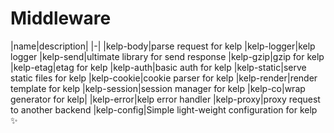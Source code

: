 
# Middleware

|name|description|
|-|
|kelp-body|parse request for kelp
|kelp-logger|kelp logger
|kelp-send|ultimate library for send response
|kelp-gzip|gzip for kelp
|kelp-etag|etag for kelp
|kelp-auth|basic auth for kelp
|kelp-static|serve static files for kelp
|kelp-cookie|cookie parser for kelp
|kelp-render|render template for kelp
|kelp-session|session manager for kelp
|kelp-co|wrap generator for kelp|
|kelp-error|kelp error handler
|kelp-proxy|proxy request to another backend
|kelp-config|Simple light-weight configuration for kelp :sparkles: